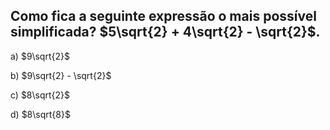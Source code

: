 
## Como fica a seguinte expressão o mais possível simplificada? $5\sqrt{2} + 4\sqrt{2} - \sqrt{2}$.


a) $9\sqrt{2}$

b) $9\sqrt{2} - \sqrt{2}$

c) $8\sqrt{2}$

d) $8\sqrt{8}$


